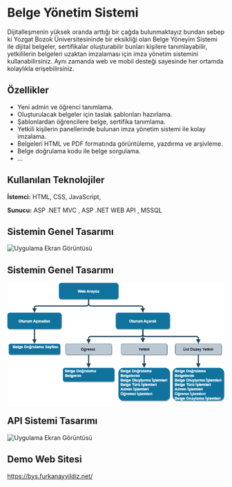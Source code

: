 
# Belge Yönetim Sistemi 

Dijitalleşmenin yüksek oranda arttığı bir çağda bulunmaktayız bundan sebep ki Yozgat Bozok Üniversitesininde bir eksikliği olan Belge Yöneyim Sistemi ile dijital belgeler, sertifikalar oluşturabilir bunları kişilere tanımlayabilir, yetkililerin belgeleri uzaktan imzalaması için imza yönetim sistemini kullanabilirsiniz. Aynı zamanda web ve mobil desteği sayesinde her ortamda kolaylıkla erişebilirsiniz.


## Özellikler

- Yeni admin ve öğrenci tanımlama.
- Oluşturulacak belgeler için taslak şablonları hazırlama.
- Şablonlardan öğrencilere belge, sertifika tanımlama.
- Yetkili kişilerin panellerinde bulunan imza yönetim sistemi ile kolay imzalama.
- Belgeleri HTML ve PDF formatında görüntüleme, yazdırma ve arşivleme.
- Belge doğrulama kodu ile belge sorgulama.
- ...


  
## Kullanılan Teknolojiler

**İstemci:** HTML, CSS, JavaScript, 

**Sunucu:** ASP .NET MVC , ASP .NET WEB API , MSSQL 

## Sistemin Genel Tasarımı
![Uygulama Ekran Görüntüsü](https://github.com/furkanayyildiz55/Document_Management_System/blob/master/Readme/S%C4%B0STEM.png)

## Sistemin Genel Tasarımı
![Uygulama Ekran Görüntüsü](https://github.com/furkanayyildiz55/Document_Management_System/blob/master/Readme/WEB%20TASARIM.png)

## API Sistemi Tasarımı
![Uygulama Ekran Görüntüsü](https://github.com/furkanayyildiz55/Document_Management_System/blob/master/Readme/AP%C4%B0.png)

  
## Demo Web Sitesi

https://bys.furkanayyildiz.net/
  
  
